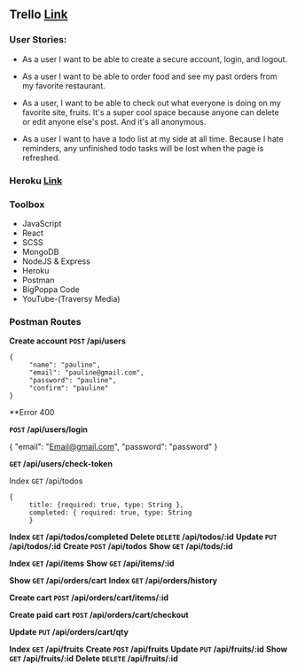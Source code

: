 ## Trello [Link](https://trello.com/b/Uj1rbgfT/project-management)

### User Stories:

*  As a user I want to be able to create a secure account, login, and logout.

* As a user I want to be able to order food and see my past orders from my favorite restaurant. 

* As a user, I want to be able to check out what everyone is doing on my favorite site, fruits. It's a super cool space because anyone can delete or edit anyone else's post. And it's all anonymous.

* As a user I want to have a todo list at my side at all time. Because I hate reminders, any unfinished todo tasks will be lost when the page is refreshed. 

### Heroku [Link](https://shrouded-crag-13588.herokuapp.com/todos)

### Toolbox

* JavaScript
* React
* SCSS
* MongoDB
* NodeJS & Express
* Heroku
* Postman
* BigPoppa Code
* YouTube-(Traversy Media)

### Postman Routes

**Create account ```POST``` /api/users**

```
{
     "name": "pauline",
     "email": "pauline@gmail.com",
     "password": "pauline",
     "confirm": "pauline"
}
```
**Error 400

**```POST``` /api/users/login**

{
     "email": "Email@gmail.com",
     "password": "password"
}

**```GET``` /api/users/check-token**

Index ```GET``` /api/todos

```
{
     title: {required: true, type: String },
     completed: { required: true, type: String 
     }
```     

**Index ```GET``` /api/todos/completed**
**Delete ```DELETE``` /api/todos/:id**
**Update ```PUT``` /api/todos/:id**
**Create ```POST``` /api/todos**
**Show ```GET``` /api/tods/:id**

**Index ```GET``` /api/items**
**Show ```GET``` /api/items/:id**

**Show ```GET``` /api/orders/cart**
**Index ```GET``` /api/orders/history**

**Create cart ```POST``` /api/orders/cart/items/:id**

**Create paid cart ```POST``` /api/orders/cart/checkout**

**Update ```PUT``` /api/orders/cart/qty**

**Index ```GET``` /api/fruits**
**Create ```POST``` /api/fruits**
**Update ```PUT``` /api/fruits/:id**
**Show ```GET``` /api/fruits/:id**
**Delete ```DELETE``` /api/fruits/:id**



